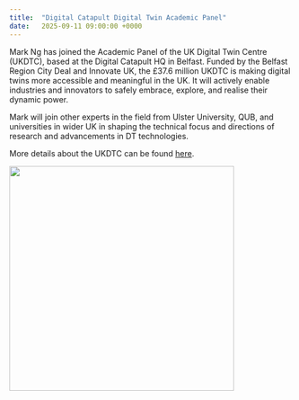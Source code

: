 ```yaml
---
title:  "Digital Catapult Digital Twin Academic Panel"
date:   2025-09-11 09:00:00 +0000
---
```


Mark Ng has joined the Academic Panel of the UK Digital Twin Centre (UKDTC), based at the Digital Catapult HQ in Belfast. Funded by the Belfast Region City Deal and Innovate UK, the £37.6 million UKDTC is making digital twins more accessible and meaningful in the UK. It will actively enable industries and innovators to safely embrace, explore, and realise their dynamic power.

Mark will join other experts in the field from Ulster University, QUB, and universities in wider UK in shaping the technical focus and directions of research and advancements in DT technologies.

More details about the UKDTC can be found [here](https://www.digicatapult.org.uk/programmes/programme/uk-digital-twin-centre/). 

<!--\[Updated\]: The paper is now published and can be downloaded [here](https://doi.org/10.1109/CISS56502.2023.10089669).-->

<img src="/assets/Figures/DigiCat.png" width="400">  

